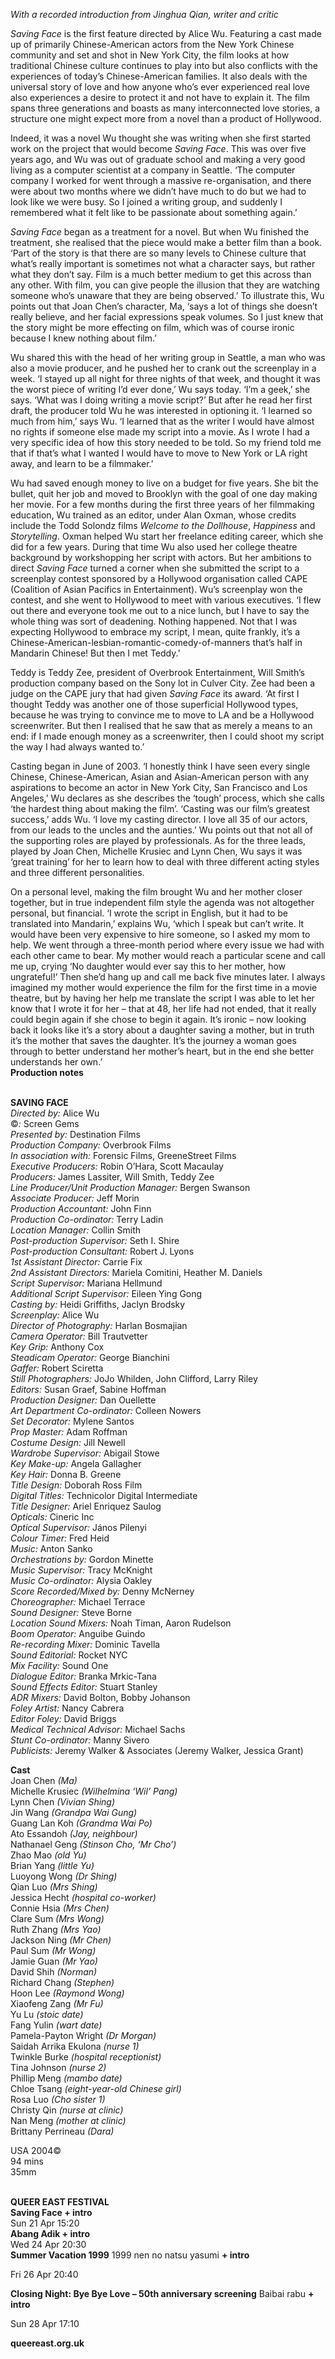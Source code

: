 
_With a recorded introduction from Jinghua Qian, writer and critic_

_Saving Face_ is the first feature directed by Alice Wu. Featuring a cast made up of primarily Chinese-American actors from the New York Chinese community and set and shot in New York City, the film looks at how traditional Chinese culture continues to play into but also conflicts with the experiences of today’s Chinese-American families. It also deals with the universal story of love and how anyone who’s ever experienced real love also experiences a desire to protect it and not have to explain it. The film spans three generations and boasts as many interconnected love stories, a structure one might expect more from a novel than a product of Hollywood.

Indeed, it was a novel Wu thought she was writing when she first started work on the project that would become _Saving Face_. This was over five years ago, and Wu was out of graduate school and making a very good living as a computer scientist at a company in Seattle. ‘The computer company I worked for went through a massive re-organisation, and there were about two months where we didn’t have much to do but we had to look like we were busy. So I joined a writing group, and suddenly I remembered what it felt like to be passionate about something again.’

_Saving Face_ began as a treatment for a novel. But when Wu finished the treatment, she realised that the piece would make a better film than a book. ‘Part of the story is that there are so many levels to Chinese culture that what’s really important is sometimes not what a character says, but rather what they don’t say. Film is a much better medium to get this across than any other. With film, you can give people the illusion that they are watching someone who’s unaware that they are being observed.’ To illustrate this, Wu points out that Joan Chen’s character, Ma, ‘says a lot of things she doesn’t really believe, and her facial expressions speak volumes. So I just knew that the story might be more effecting on film, which was of course ironic because I knew nothing about film.’

Wu shared this with the head of her writing group in Seattle, a man who was also a movie producer, and he pushed her to crank out the screenplay in a week. ‘I stayed up all night for three nights of that week, and thought it was the worst piece of writing I’d ever done,’ Wu says today. ‘I’m a geek,’ she says. ‘What was I doing writing a movie script?’ But after he read her first draft, the producer told Wu he was interested in optioning it. ‘I learned so much from him,’ says Wu. ‘I learned that as the writer I would have almost no rights if someone else made my script into a movie. As I wrote I had a very specific idea of how this story needed to be told. So my friend told me that if that’s what I wanted I would have to move to New York or LA right away, and learn to be a filmmaker.’

Wu had saved enough money to live on a budget for five years. She bit the bullet, quit her job and moved to Brooklyn with the goal of one day making her movie. For a few months during the first three years of her filmmaking education, Wu trained as an editor, under Alan Oxman, whose credits include the Todd Solondz films _Welcome to the Dollhouse_, _Happiness_ and _Storytelling_. Oxman helped Wu start her freelance editing career, which she did for a few years. During that time Wu also used her college theatre background by workshopping her script with actors. But her ambitions to direct _Saving Face_ turned a corner when she submitted the script to a screenplay contest sponsored by a Hollywood organisation called CAPE (Coalition of Asian Pacifics in Entertainment). Wu’s screenplay won the contest, and she went to Hollywood to meet with various executives. ‘I flew out there and everyone took me out to a nice lunch, but I have to say the whole thing was sort of deadening. Nothing happened. Not that I was expecting Hollywood to embrace my script, I mean, quite frankly, it’s a Chinese-American-lesbian-romantic-comedy-of-manners that’s half in Mandarin Chinese! But then I met Teddy.’

Teddy is Teddy Zee, president of Overbrook Entertainment, Will Smith’s production company based on the Sony lot in Culver City. Zee had been a judge on the CAPE jury that had given _Saving Face_ its award. ‘At first I thought Teddy was another one of those superficial Hollywood types, because he was trying to convince me to move to LA and be a Hollywood screenwriter. But then I realised that he saw that as merely a means to an end: if I made enough money as a screenwriter, then I could shoot my script the way I had always wanted to.’

Casting began in June of 2003. ‘I honestly think I have seen every single Chinese, Chinese-American, Asian and Asian-American person with any aspirations to become an actor in New York City, San Francisco and Los Angeles,’ Wu declares as she describes the ‘tough’ process, which she calls ‘the hardest thing about making the film’. ‘Casting was our film’s greatest success,’ adds Wu. ‘I love my casting director. I love all 35 of our actors, from our leads to the uncles and the aunties.’ Wu points out that not all of the supporting roles are played by professionals. As for the three leads, played by Joan Chen, Michelle Krusiec and Lynn Chen, Wu says it was ‘great training’ for her to learn how to deal with three different acting styles and three different personalities.

On a personal level, making the film brought Wu and her mother closer together, but in true independent film style the agenda was not altogether personal, but financial. ‘I wrote the script in English, but it had to be translated into Mandarin,’ explains Wu, ‘which I speak but can’t write. It would have been very expensive to hire someone, so I asked my mom to help. We went through a three-month period where every issue we had with each other came to bear. My mother would reach a particular scene and call me up, crying ‘No daughter would ever say this to her mother, how ungrateful!’ Then she’d hang up and call me back five minutes later. I always imagined my mother would experience the film for the first time in a movie theatre, but by having her help me translate the script I was able to let her know that I wrote it for her – that at 48, her life had not ended, that it really could begin again if she chose to begin it again. It’s ironic – now looking back it looks like it’s a story about a daughter saving a mother, but in truth it’s the mother that saves the daughter. It’s the journey a woman goes through to better understand her mother’s heart, but in the end she better understands her own.’  
**Production notes**
<br><br>

**SAVING FACE**<br>
_Directed by:_ Alice Wu<br>
©_:_ Screen Gems<br>
_Presented by:_ Destination Films<br>
_Production Company:_ Overbrook Films<br>
_In association with:_ Forensic Films,  GreeneStreet Films<br>
_Executive Producers:_ Robin O’Hara,  Scott Macaulay<br>
_Producers:_ James Lassiter, Will Smith, Teddy Zee<br>
_Line Producer/Unit Production Manager:_  Bergen Swanson<br>
_Associate Producer:_ Jeff Morin<br>
_Production Accountant:_ John Finn<br>
_Production Co-ordinator:_ Terry Ladin<br>
_Location Manager:_ Collin Smith<br>
_Post-production Supervisor:_ Seth I. Shire<br>
_Post-production Consultant:_ Robert J. Lyons<br>
_1st Assistant Director:_ Carrie Fix<br>
_2nd Assistant Directors:_ Mariela Comitini,  Heather M. Daniels<br>
_Script Supervisor:_ Mariana Hellmund<br>
_Additional Script Supervisor:_ Eileen Ying Gong<br>
_Casting by:_ Heidi Griffiths, Jaclyn Brodsky<br>
_Screenplay:_ Alice Wu<br>
_Director of Photography:_ Harlan Bosmajian<br>
_Camera Operator:_ Bill Trautvetter<br>
_Key Grip:_ Anthony Cox<br>
_Steadicam Operator:_ George Bianchini<br>
_Gaffer:_ Robert Sciretta<br>
_Still Photographers:_ JoJo Whilden, John Clifford, Larry Riley<br>
_Editors:_ Susan Graef, Sabine Hoffman<br>
_Production Designer:_ Dan Ouellette<br>
_Art Department Co-ordinator:_ Colleen Nowers<br>
_Set Decorator:_ Mylene Santos<br>
_Prop Master:_ Adam Roffman<br>
_Costume Design:_ Jill Newell<br>
_Wardrobe Supervisor:_ Abigail Stowe<br>
_Key Make-up:_ Angela Gallagher<br>
_Key Hair:_ Donna B. Greene<br>
_Title Design:_ Doborah Ross Film<br>
_Digital Titles:_ Technicolor Digital Intermediate<br>
_Title Designer:_ Ariel Enriquez Saulog<br>
_Opticals:_ Cineric Inc<br>
_Optical Supervisor:_ János Pilenyi<br>
_Colour Timer:_ Fred Heid<br>
_Music:_ Anton Sanko<br>
_Orchestrations by:_ Gordon Minette<br>
_Music Supervisor:_ Tracy McKnight<br>
_Music Co-ordinator:_ Alysia Oakley<br>
_Score Recorded/Mixed by:_ Denny McNerney<br>
_Choreographer:_ Michael Terrace<br>
_Sound Designer:_ Steve Borne<br>
_Location Sound Mixers:_ Noah Timan, Aaron Rudelson<br>
_Boom Operator:_ Anguibe Guindo<br>
_Re-recording Mixer:_ Dominic Tavella<br>
_Sound Editorial:_ Rocket NYC<br>
_Mix Facility:_ Sound One<br>
_Dialogue Editor:_ Branka Mrkic-Tana<br>
_Sound Effects Editor:_ Stuart Stanley<br>
_ADR Mixers:_ David Bolton, Bobby Johanson<br>
_Foley Artist:_ Nancy Cabrera<br>
_Editor Foley:_ David Briggs<br>
_Medical Technical Advisor:_ Michael Sachs<br>
_Stunt Co-ordinator:_ Manny Sivero<br>
_Publicists:_ Jeremy Walker & Associates (Jeremy Walker, Jessica Grant)  

**Cast**<br>
Joan Chen _(Ma)_  
Michelle Krusiec _(Wilhelmina ‘Wil’ Pang)_  
Lynn Chen _(Vivian Shing)_  
Jin Wang _(Grandpa Wai Gung)_  
Guang Lan Koh _(Grandma Wai Po)_  
Ato Essandoh _(Jay, neighbour)_  
Nathanael Geng _(Stinson Cho, ‘Mr Cho’)_  
Zhao Mao _(old Yu)_  
Brian Yang _(little Yu)_  
Luoyong Wong _(Dr Shing)_  
Qian Luo _(Mrs Shing)_  
Jessica Hecht _(hospital co-worker)_  
Connie Hsia _(Mrs Chen)_  
Clare Sum _(Mrs Wong)_  
Ruth Zhang _(Mrs Yao)_  
Jackson Ning _(Mr Chen)_  
Paul Sum _(Mr Wong)_  
Jamie Guan _(Mr Yao)_  
David Shih _(Norman)_  
Richard Chang _(Stephen)_  
Hoon Lee _(Raymond Wong)_  
Xiaofeng Zang _(Mr Fu)_  
Yu Lu _(stoic date)_  
Fang Yulin _(wart date)_  
Pamela-Payton Wright _(Dr Morgan)_  
Saidah Arrika Ekulona _(nurse 1)_  
Twinkle Burke _(hospital receptionist)_  
Tina Johnson _(nurse 2)_  
Phillip Meng _(mambo date)_  
Chloe Tsang _(eight-year-old Chinese girl)_  
Rosa Luo _(Cho sister 1)_  
Christy Qin _(nurse at clinic)_  
Nan Meng _(mother at clinic)_  
Brittany Perrineau _(Dara)_  

USA 2004©<br>
94 mins<br>
35mm
<br><br>

**QUEER EAST FESTIVAL**<br>
**Saving Face + intro**<br>
Sun 21 Apr 15:20<br>
**Abang Adik + intro**<br>
Wed 24 Apr 20:30<br>
**Summer Vacation 1999**  1999 nen no natsu yasumi **+ intro**<br>

Fri 26 Apr 20:40<br>

**Closing Night: Bye Bye Love – 50th anniversary screening** Baibai rabu **+ intro**<br>

Sun 28 Apr 17:10<br>

**queereast.org.uk**
<br><br>


<!--stackedit_data:
eyJoaXN0b3J5IjpbLTE5ODk1MDI4ODhdfQ==
-->